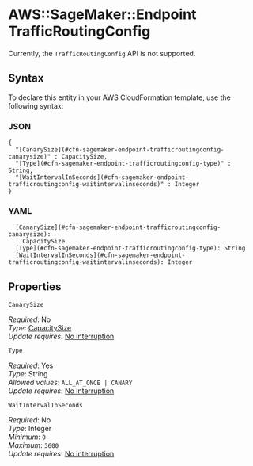# AWS::SageMaker::Endpoint TrafficRoutingConfig<a name="aws-properties-sagemaker-endpoint-trafficroutingconfig"></a>

Currently, the `TrafficRoutingConfig` API is not supported\.

## Syntax<a name="aws-properties-sagemaker-endpoint-trafficroutingconfig-syntax"></a>

To declare this entity in your AWS CloudFormation template, use the following syntax:

### JSON<a name="aws-properties-sagemaker-endpoint-trafficroutingconfig-syntax.json"></a>

```
{
  "[CanarySize](#cfn-sagemaker-endpoint-trafficroutingconfig-canarysize)" : CapacitySize,
  "[Type](#cfn-sagemaker-endpoint-trafficroutingconfig-type)" : String,
  "[WaitIntervalInSeconds](#cfn-sagemaker-endpoint-trafficroutingconfig-waitintervalinseconds)" : Integer
}
```

### YAML<a name="aws-properties-sagemaker-endpoint-trafficroutingconfig-syntax.yaml"></a>

```
  [CanarySize](#cfn-sagemaker-endpoint-trafficroutingconfig-canarysize): 
    CapacitySize
  [Type](#cfn-sagemaker-endpoint-trafficroutingconfig-type): String
  [WaitIntervalInSeconds](#cfn-sagemaker-endpoint-trafficroutingconfig-waitintervalinseconds): Integer
```

## Properties<a name="aws-properties-sagemaker-endpoint-trafficroutingconfig-properties"></a>

`CanarySize`  <a name="cfn-sagemaker-endpoint-trafficroutingconfig-canarysize"></a>
  
*Required*: No  
*Type*: [CapacitySize](aws-properties-sagemaker-endpoint-capacitysize.md)  
*Update requires*: [No interruption](https://docs.aws.amazon.com/AWSCloudFormation/latest/UserGuide/using-cfn-updating-stacks-update-behaviors.html#update-no-interrupt)

`Type`  <a name="cfn-sagemaker-endpoint-trafficroutingconfig-type"></a>
  
*Required*: Yes  
*Type*: String  
*Allowed values*: `ALL_AT_ONCE | CANARY`  
*Update requires*: [No interruption](https://docs.aws.amazon.com/AWSCloudFormation/latest/UserGuide/using-cfn-updating-stacks-update-behaviors.html#update-no-interrupt)

`WaitIntervalInSeconds`  <a name="cfn-sagemaker-endpoint-trafficroutingconfig-waitintervalinseconds"></a>
  
*Required*: No  
*Type*: Integer  
*Minimum*: `0`  
*Maximum*: `3600`  
*Update requires*: [No interruption](https://docs.aws.amazon.com/AWSCloudFormation/latest/UserGuide/using-cfn-updating-stacks-update-behaviors.html#update-no-interrupt)